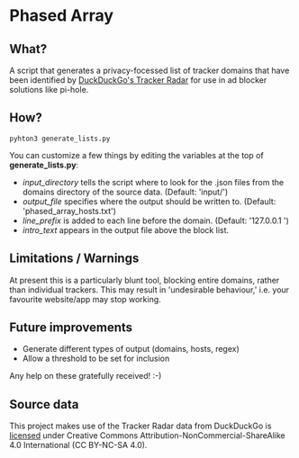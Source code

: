 # Phased Array

## What?

A script that generates a privacy-focessed list of tracker domains that have been identified by [DuckDuckGo's Tracker Radar](https://spreadprivacy.com/duckduckgo-tracker-radar/) for use in ad blocker solutions like pi-hole.

## How?

`pyhton3 generate_lists.py`

You can customize a few things by editing the variables at the top of **generate_lists.py**:

 - *input_directory* tells the script where to look for the .json files from the domains directory of the source data. (Default: 'input/')
 - *output_file* specifies where the output should be written to. (Default: 'phased_array_hosts.txt')
 - *line_prefix* is added to each line before the domain. (Default: '127.0.0.1	')
 - *intro_text* appears in the output file above the block list.

## Limitations / Warnings

At present this is a particularly blunt tool, blocking entire domains,
rather than individual trackers. This may result in 'undesirable behaviour,' i.e. your favourite website/app may stop working.

## Future improvements

 - Generate different types of output (domains, hosts, regex)
 - Allow a threshold to be set for inclusion

Any help on these gratefully received! :-)

## Source data

This project makes use of the Tracker Radar data from DuckDuckGo is [licensed](https://raw.githubusercontent.com/duckduckgo/tracker-radar/master/LICENSE) under Creative Commons Attribution-NonCommercial-ShareAlike 4.0 International (CC BY-NC-SA 4.0).

